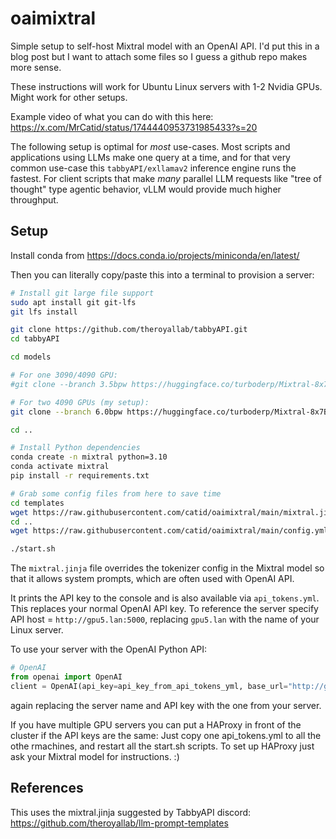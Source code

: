 # oaimixtral

Simple setup to self-host Mixtral model with an OpenAI API.  I'd put this in a blog post but I want to attach some files so I guess a github repo makes more sense.

These instructions will work for Ubuntu Linux servers with 1-2 Nvidia GPUs.  Might work for other setups.

Example video of what you can do with this here: [https://x.com/MrCatid/status/1744440953731985433?s=20
](https://x.com/MrCatid/status/1744441977452609857?s=20)

The following setup is optimal for *most* use-cases.  Most scripts and applications using LLMs make one query at a time, and for that very common use-case this `tabbyAPI/exllamav2` inference engine runs the fastest.  For client scripts that make *many* parallel LLM requests like "tree of thought" type agentic behavior, vLLM would provide much higher throughput.

## Setup

Install conda from https://docs.conda.io/projects/miniconda/en/latest/

Then you can literally copy/paste this into a terminal to provision a server:

```bash
# Install git large file support
sudo apt install git git-lfs
git lfs install

git clone https://github.com/theroyallab/tabbyAPI.git
cd tabbyAPI

cd models

# For one 3090/4090 GPU:
#git clone --branch 3.5bpw https://huggingface.co/turboderp/Mixtral-8x7B-instruct-exl2

# For two 4090 GPUs (my setup):
git clone --branch 6.0bpw https://huggingface.co/turboderp/Mixtral-8x7B-instruct-exl2

cd ..

# Install Python dependencies
conda create -n mixtral python=3.10
conda activate mixtral
pip install -r requirements.txt

# Grab some config files from here to save time
cd templates
wget https://raw.githubusercontent.com/catid/oaimixtral/main/mixtral.jinja
cd ..
wget https://raw.githubusercontent.com/catid/oaimixtral/main/config.yml

./start.sh
```

The `mixtral.jinja` file overrides the tokenizer config in the Mixtral model so that it allows system prompts, which are often used with OpenAI API.

It prints the API key to the console and is also available via `api_tokens.yml`.  This replaces your normal OpenAI API key.  To reference the server specify API host = `http://gpu5.lan:5000`, replacing `gpu5.lan` with the name of your Linux server.

To use your server with the OpenAI Python API:

```python
# OpenAI
from openai import OpenAI
client = OpenAI(api_key=api_key_from_api_tokens_yml, base_url="http://gpu5.lan:5000/v1")
```

again replacing the server name and API key with the one from your server.

If you have multiple GPU servers you can put a HAProxy in front of the cluster if the API keys are the same: Just copy one api_tokens.yml to all the othe rmachines, and restart all the start.sh scripts.  To set up HAProxy just ask your Mixtral model for instructions. :)

## References

This uses the mixtral.jinja suggested by TabbyAPI discord: https://github.com/theroyallab/llm-prompt-templates
